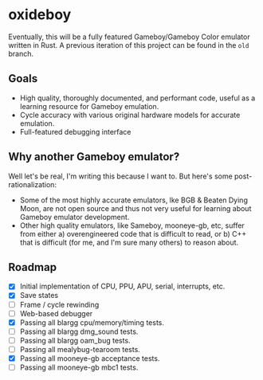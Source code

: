 # oxideboy

Eventually, this will be a fully featured Gameboy/Gameboy Color emulator written in Rust. A previous iteration of this project can be found in the `old` branch.

## Goals

 * High quality, thoroughly documented, and performant code, useful as a learning resource for Gameboy emulation.
 * Cycle accuracy with various original hardware models for accurate emulation.
 * Full-featured debugging interface

## Why another Gameboy emulator?

Well let's be real, I'm writing this because I want to. But here's some post-rationalization:

 * Some of the most highly accurate emulators, lke BGB & Beaten Dying Moon, are not open source and thus not very useful for learning about Gameboy emulator development.
 * Other high quality emulators, like Sameboy, mooneye-gb, etc, suffer from either a) overengineered code that is difficult to read, or b) C++ that is difficult (for me, and I'm sure many others) to reason about.

## Roadmap

- [x] Initial implementation of CPU, PPU, APU, serial, interrupts, etc.
- [x] Save states
- [ ] Frame / cycle rewinding
- [ ] Web-based debugger
- [x] Passing all blargg cpu/memory/timing tests.
- [ ] Passing all blargg dmg_sound tests.
- [ ] Passing all blargg oam_bug tests.
- [ ] Passing all mealybug-tearoom tests.
- [x] Passing all mooneye-gb acceptance tests.
- [ ] Passing all mooneye-gb mbc1 tests.
